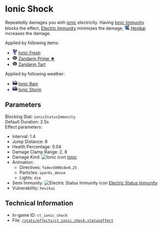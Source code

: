 # Ionic Shock

Repeatedly damages you with [ionic](https://ceterai.github.io/MyEnternia/Wiki/Tags/Ionic) electricity. Having [Ionic Immunity](https://ceterai.github.io/MyEnternia/Wiki/IonicImmunity) blocks the effect, [Electric Immunity](https://ceterai.github.io/MyEnternia/Wiki/ElectricImmunity) minimizes the damage, <img src="https://raw.githubusercontent.com/Ceterai/Enternia/main/stats/effects/ct_hevikai.png" alt="Hevikai icon" loading="lazy" width="auto" height="16px"/> [Hevikai](https://ceterai.github.io/MyEnternia/Wiki/Hevikai) increases the damage.

Applied by following items:

- <img src="https://raw.githubusercontent.com/Ceterai/Enternia/main/items/generic/food/tier1/ct_ionic_fresh.png" alt="Ionic Fresh icon" loading="lazy" width="auto" height="16px"/> [Ionic Fresh](https://ceterai.github.io/MyEnternia/Wiki/IonicFresh)
- <img src="https://raw.githubusercontent.com/Ceterai/Enternia/main/items/generic/food/tier2/ct_zandarm_tart.png" alt="Zandarm Prime ★ icon" loading="lazy" width="auto" height="16px"/> [Zandarm Prime ★](https://ceterai.github.io/MyEnternia/Wiki/ZandarmPrime)
- <img src="https://raw.githubusercontent.com/Ceterai/Enternia/main/items/generic/food/tier2/ct_zandarm_tart.png" alt="Zandarm Tart icon" loading="lazy" width="auto" height="16px"/> [Zandarm Tart](https://ceterai.github.io/MyEnternia/Wiki/ZandarmTart)

Applied by following weather:

- <img src="https://raw.githubusercontent.com/Ceterai/Enternia/main/interface/cockpit/weather/ct_ionic_rain.png" alt="Ionic Rain icon" loading="lazy" width="auto" height="16px"/> [Ionic Rain](https://ceterai.github.io/MyEnternia/Wiki/IonicRain)
- <img src="https://raw.githubusercontent.com/Ceterai/Enternia/main/interface/cockpit/weather/ct_ionic_storm.png" alt="Ionic Storm icon" loading="lazy" width="auto" height="16px"/> [Ionic Storm](https://ceterai.github.io/MyEnternia/Wiki/IonicStorm)

## Parameters

Blocking Stat: `ionicStatusImmunity`  
Default Duration: 2.5s  
Effect parameters:

- Interval: 1.4
- Jump Distance: 8
- Health Percentage: 0.04
- Damage Clamp Range:  2,  8
- Damage Kind: <img src="/damage/ct_ionic.png" alt="Ionic icon" loading="lazy" width="16px" height="16px"/> [Ionic](Enternia#damage)
- Animation:
  - Directives: `fade=5000c0=0.25`
  - Particles:  `sparks_dense`
  - Lights:  `dim`
- Semi Immunity: <img src="https://starbounder.org/mediawiki/images/4/42/Status_Electric_Resistance.png" alt="Electric Status Immunity icon" loading="lazy" width="16px" height="16px"/> [Electric Status Immunity](https://starbounder.org/Electric_Resistance)
- Vulnerability: `hevikai`

## Technical Information

- In-game ID: `ct_ionic_shock`
- File: [`/stats/effects/ct_ionic_shock.statuseffect`](https://github.com/Ceterai/Enternia/blob/main/stats/effects/ct_ionic_shock.statuseffect)
